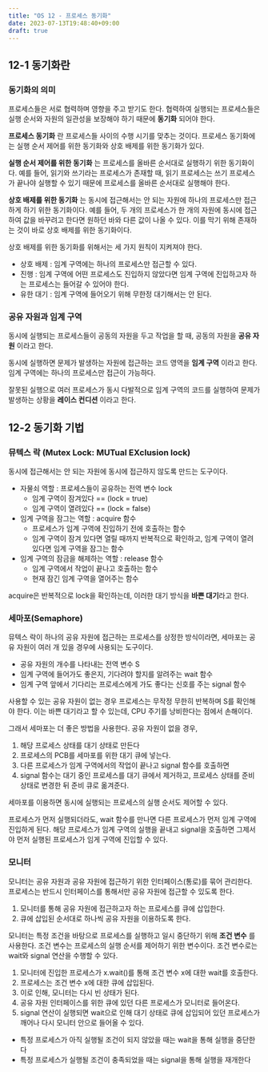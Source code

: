 ```yaml
---
title: "OS 12 - 프로세스 동기화"
date: 2023-07-13T19:48:40+09:00
draft: true
---
```


## 12-1 동기화란
### 동기화의 의미

프로세스들은 서로 협력하며 영향을 주고 받기도 한다. 협력하여 실행되는 프로세스들은 실행 순서와 자원의 일관성을 보장해야 하기 때문에 **동기화** 되어야 한다.

**프로세스 동기화** 란 프로세스들 사이의 수행 시기를 맞추는 것이다. 프로세스 동기화에는 실행 순서 제어를 위한 동기화와 상호 배제를 위한 동기화가 있다.

**실행 순서 제어를 위한 동기화** 는 프로세스를 올바른 순서대로 실행하기 위한 동기화이다. 예를 들어, 읽기와 쓰기라는 프로세스가 존재할 때, 읽기 프로세스는 쓰기 프로세스가 끝나야 실행할 수 있기 때문에 
프로세스를 올바른 순서대로 실행해야 한다.

**상호 배제를 위한 동기화** 는 동시에 접근해서는 안 되는 자원에 하나의 프로세스만 접근하게 하기 위한 동기화이다. 예를 들어, 두 개의 프로세스가 한 개의 자원에 동시에 접근하여 값을 바꾸려고 한다면 
원하던 바와 다른 값이 나올 수 있다. 이를 막기 위해 존재하는 것이 바로 상호 배제를 위한 동기화이다.

상호 배제를 위한 동기화를 위해서는 세 가지 원칙이 지켜져야 한다.
- 상호 배제 : 임계 구역에는 하나의 프로세스만 접근할 수 있다.
- 진행 : 임계 구역에 어떤 프로세스도 진입하지 않았다면 임계 구역에 진입하고자 하는 프로세스는 들어갈 수 있어야 한다.
- 유한 대기 : 임계 구역에 들어오기 위해 무한정 대기해서는 안 된다.

### 공유 자원과 임계 구역
동시에 실행되는 프로세스들이 공동의 자원을 두고 작업을 할 때, 공동의 자원을 **공유 자원** 이라고 한다.

동시에 실행하면 문제가 발생하는 자원에 접근하는 코드 영역을 **임계 구역** 이라고 한다. 임계 구역에는 하나의 프로세스만 접근이 가능하다.

잘못된 실행으로 여러 프로세스가 동시 다발적으로 임계 구역의 코드를 실행하여 문제가 발생하는 상황을 **레이스 컨디션** 이라고 한다.

## 12-2 동기화 기법
### 뮤텍스 락 (Mutex Lock: MUTual EXclusion lock)

동시에 접근해서는 안 되는 자원에 동시에 접근하지 않도록 만드는 도구이다.
- 자물쇠 역할 : 프로세스들이 공유하는 전역 변수 lock
  - 임계 구역이 잠겨있다 == (lock = true)
  - 임계 구역이 열려있다 == (lock = false)
- 임계 구역을 잠그는 역할 : acquire 함수
  - 프로세스가 임계 구역에 진입하기 전에 호출하는 함수
  - 임계 구역이 잠겨 있다면 열릴 때까지 반복적으로 확인하고, 임계 구역이 열려 있다면 임계 구역을 잠그는 함수
- 임계 구역의 잠금을 해제하는 역할 : release 함수
  - 임계 구역에서 작업이 끝나고 호출하는 함수
  - 현재 잠긴 임계 구역을 열어주는 함수

acquire은 반복적으로 lock을 확인하는데, 이러한 대기 방식을 **바쁜 대기**라고 한다.

### 세마포(Semaphore)
뮤텍스 락이 하나의 공유 자원에 접근하는 프로세스를 상정한 방식이라면, 세마포는 공유 자원이 여러 개 있을 경우에 사용되는 도구이다.
- 공유 자원의 개수를 나타내는 전역 변수 S
- 임계 구역에 들어가도 좋은지, 기다려야 할지를 알려주는 wait 함수
- 임계 구역 앞에서 기다리는 프로세스에게 가도 좋다는 신호를 주는 signal 함수

사용할 수 있는 공유 자원이 없는 경우 프로세스는 무작정 무한히 반복하며 S를 확인해야 한다. 이는 바쁜 대기라고 할 수 있는데, CPU 주기를 낭비한다는 점에서 손해이다.

그래서 세마포는 더 좋은 방법을 사용한다. 공유 자원이 없을 경우,
1. 해당 프로세스 상태를 대기 상태로 만든다
2. 프로세스의 PCB를 세마포를 위한 대기 큐에 넣는다.
3. 다른 프로세스가 임계 구역에서의 작업이 끝나고 signal 함수를 호출하면
4. signal 함수는 대기 중인 프로세스를 대기 큐에서 제거하고, 프로세스 상태를 준비 상태로 변경한 뒤 준비 큐로 옮겨준다.

세마포를 이용하면 동시에 실행되는 프로세스의 실행 순서도 제어할 수 있다.

프로세스가 먼저 실행되더라도, wait 함수를 만나면 다른 프로세스가 먼저 임계 구역에 진입하게 된다. 해당 프로세스가 임계 구역의 실행을 끝내고 signal을 호출하면 그제서야 먼저 실행된 프로세스가 임게 
구역에 진입할 수 있다.

### 모니터
모니터는 공유 자원과 공유 자원에 접근하기 위한 인터페이스(통로)를 묶어 관리한다. 프로세스는 반드시 인터페이스를 통해서만 공유 자원에 접근할 수 있도록 한다.
1. 모니터를 통해 공유 자원에 접근하고자 하는 프로세스를 큐에 삽입한다.
2. 큐에 삽입된 순서대로 하나씩 공유 자원을 이용하도록 한다.

모니터는 특정 조건을 바탕으로 프로세스를 실행하고 일시 중단하기 위해 **조건 변수** 를 사용한다. 조건 변수는 프로세스의 실행 순서를 제어하기 위한 변수이다. 조건 변수로는 wait와 signal 연산을 
수행할 수 있다.
1. 모니터에 진입한 프로세스가 x.wait()를 통해 조건 변수 x에 대한 wait를 호출한다.
2. 프로세스는 조건 변수 x에 대한 큐에 삽입된다.
3. 이로 인해, 모니터는 다시 빈 상태가 된다.
4. 공유 자원 인터페이스를 위한 큐에 있던 다른 프로세스가 모니터로 들어온다.
5. signal 연산이 실행되면 wait으로 인해 대기 상태로 큐에 삽입되어 있던 프로세스가 깨어나 다시 모니터 안으로 들어올 수 있다.

- 특정 프로세스가 아직 실행될 조건이 되지 않았을 때는 wait을 통해 실행을 중단한다
- 특정 프로세스가 실행될 조건이 충족되었을 때는 signal을 통해 실행을 재개한다

